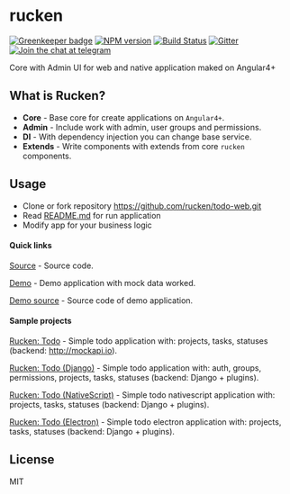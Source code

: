 # rucken

[![Greenkeeper badge](https://badges.greenkeeper.io/rucken/core.svg)](https://greenkeeper.io/)
[![NPM version][npm-image]][npm-url]
[![Build Status][travis-image]][travis-url]
[![Gitter][gitter-image]][gitter-url]
[![Join the chat at telegram][telegram-image]][telegram-url]

Core with Admin UI for web and native application maked on Angular4+

## What is Rucken?

- **Core** - Base core for create applications on `Angular4+`.
- **Admin** - Include work with admin, user groups and permissions.
- **DI** - With dependency injection you can change base service.
- **Extends** - Write components with extends from core `rucken` components.

## Usage

- Clone or fork repository https://github.com/rucken/todo-web.git
- Read [README.md](https://github.com/rucken/todo-web/blob/master/README.md) for run application
- Modify app for your business logic

#### Quick links

[Source](https://github.com/rucken/core) - Source code.

[Demo](https://rucken.github.io/core) - Demo application with mock data worked.

[Demo source](https://github.com/rucken/core/tree/master/apps/demo) - Source code of demo application.

#### Sample projects

[Rucken: Todo](https://github.com/rucken/todo-web) - Simple todo application with: projects, tasks, statuses (backend: http://mockapi.io).

[Rucken: Todo (Django)](https://github.com/rucken/todo-django) - Simple todo application with: auth, groups, permissions, projects, tasks, statuses (backend: Django + plugins).

[Rucken: Todo (NativeScript)](https://github.com/rucken/todo-nativescript) - Simple todo nativescript application with: projects, tasks, statuses (backend: Django + plugins).

[Rucken: Todo (Electron)](https://github.com/rucken/todo-electron) - Simple todo electron application with: projects, tasks, statuses (backend: Django + plugins).

## License

MIT

[travis-image]: https://travis-ci.org/rucken/core.svg?branch=master
[travis-url]: https://travis-ci.org/rucken/core
[gitter-image]: https://img.shields.io/gitter/room/rucken/core.js.svg
[gitter-url]: https://gitter.im/rucken/core
[npm-image]: https://badge.fury.io/js/%40rucken%2Fweb.svg
[npm-url]: https://npmjs.org/package/@rucken/web
[dependencies-image]: https://david-dm.org/rucken/core/status.svg
[dependencies-url]: https://david-dm.org/rucken/core
[telegram-image]: https://img.shields.io/badge/chat-telegram-blue.svg?maxAge=2592000
[telegram-url]: https://t.me/rucken
